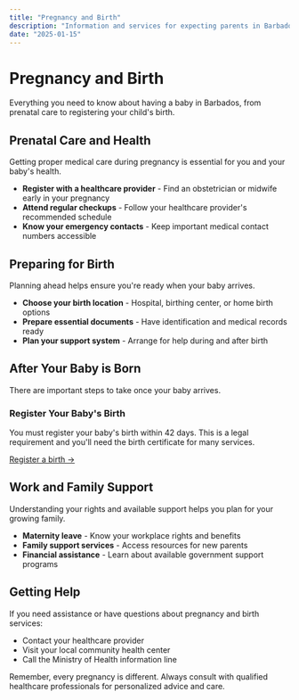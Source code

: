 ```yaml
---
title: "Pregnancy and Birth"
description: "Information and services for expecting parents in Barbados"
date: "2025-01-15"
---
```


# Pregnancy and Birth

Everything you need to know about having a baby in Barbados, from prenatal care to registering your child's birth.

## Prenatal Care and Health

Getting proper medical care during pregnancy is essential for you and your baby's health.

- **Register with a healthcare provider** - Find an obstetrician or midwife early in your pregnancy
- **Attend regular checkups** - Follow your healthcare provider's recommended schedule
- **Know your emergency contacts** - Keep important medical contact numbers accessible

## Preparing for Birth

Planning ahead helps ensure you're ready when your baby arrives.

- **Choose your birth location** - Hospital, birthing center, or home birth options
- **Prepare essential documents** - Have identification and medical records ready
- **Plan your support system** - Arrange for help during and after birth

## After Your Baby is Born

There are important steps to take once your baby arrives.

### Register Your Baby's Birth

You must register your baby's birth within 42 days. This is a legal requirement and you'll need the birth certificate for many services.

[Register a birth →](/services/register-birth)

## Work and Family Support

Understanding your rights and available support helps you plan for your growing family.

- **Maternity leave** - Know your workplace rights and benefits
- **Family support services** - Access resources for new parents
- **Financial assistance** - Learn about available government support programs

## Getting Help

If you need assistance or have questions about pregnancy and birth services:

- Contact your healthcare provider
- Visit your local community health center
- Call the Ministry of Health information line

Remember, every pregnancy is different. Always consult with qualified healthcare professionals for personalized advice and care.